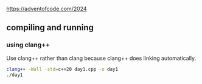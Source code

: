 https://adventofcode.com/2024

## compiling and running

### using clang++

Use clang++ rather than clang because clang++ does linking automatically.

```sh
clang++ -Wall -std=c++20 day1.cpp -o day1
./day1
```
